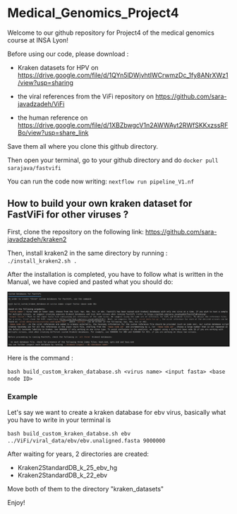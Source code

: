 # Medical_Genomics_Project4

Welcome to our github repository for Project4 of the medical genomics course at INSA Lyon!

Before using our code, please download :
 
- Kraken datasets for HPV on https://drive.google.com/file/d/1QYn5lDWjvhtIWCrwmzDc_1fy8ANrXWz1/view?usp=sharing

- the viral references from the ViFi repository on https://github.com/sara-javadzadeh/ViFi

- the human reference on https://drive.google.com/file/d/1XBZbwgcV1n2AWWAyt2RWfSKKxzssRFBo/view?usp=share_link

Save them all where you clone this github directory.

Then open your terminal, go to your github directory and do 
``docker pull sarajava/fastvifi``


You can run the code now writing:
``nextflow run pipeline_V1.nf``



## How to build your own kraken dataset for FastViFi for other viruses ?

First, clone the repository on the following link:
https://github.com/sara-javadzadeh/kraken2

Then, install kraken2 in the same directory by running :
``./install_kraken2.sh .``

After the installation is completed, you have to follow what is written in the Manual, we have copied and pasted what you should do:

<div align="center">
 <img src="manual.png" alt="Kraken2 Manual" />
 </div>
 
Here is the command : 
```
bash build_custom_kraken_database.sh <virus name> <input fasta> <base node ID>
```


### Example

Let's say we want to create a kraken database for ebv virus, basically what you have to write in your terminal is 
```
bash build_custom_kraken_databse.sh ebv ../ViFi/viral_data/ebv/ebv.unaligned.fasta 9000000
```

After waiting for years, 2 directories are created:
- Kraken2StandardDB_k_25_ebv_hg
- Kraken2StandardDB_k_22_ebv

Move both of them to the directory "kraken_datasets"

Enjoy!
